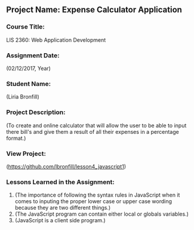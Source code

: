 ## Project Name:  Expense Calculator Application

### Course Title:
LIS 2360:  Web Application Development

### Assignment Date:  
(02/12/2017, Year)

### Student Name:  
(Liria Bronfill)

### Project Description:
(To create and online calculator that will allow the user to be able to input there bill's and give them a result of all their expenses in a percentage format.)

### View Project:
(https://github.com/lbronfill/lesson4_javascript1)

### Lessons Learned in the Assignment:
1. (The importance of following the syntax rules in JavaScript when it comes to inputing the proper lower case or upper case wording because they are two different things.)
2. (The JavaScript program can contain either local or globals variables.)
3. (JavaScript is a client side program.)
